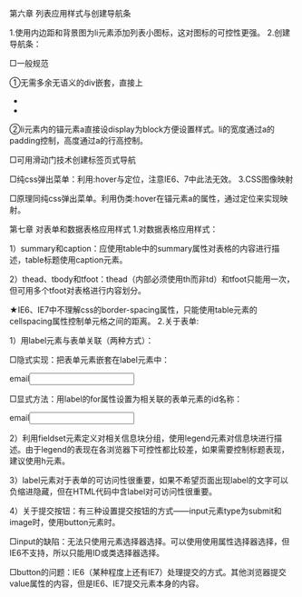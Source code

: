 第六章 列表应用样式与创建导航条

1.使用内边距和背景图为li元素添加列表小图标，这对图标的可控性更强。
2.创建导航条：

□一般规范

①无需多余无语义的div嵌套，直接上<ul><li></li><li></li></ul>

②li元素内的锚元素a直接设display为block方便设置样式。li的宽度通过a的padding控制，高度通过a的行高控制。

□可用滑动门技术创建标签页式导航

□纯css弹出菜单：利用:hover与定位，注意IE6、7中此法无效。
3.CSS图像映射

□原理同纯css弹出菜单。利用伪类:hover在锚元素a的属性，通过定位来实现映射。

 

第七章 对表单和数据表格应用样式
1.对数据表格应用样式：

1）summary和caption：应使用table中的summary属性对表格的内容进行描述，table标题使用caption元素。

2）thead、tbody和tfoot：thead（内部必须使用th而非td）和tfoot只能用一次，但可用多个tfoot对表格进行内容划分。

★IE6、IE7中不理解css的border-spacing属性，只能使用table元素的cellspacing属性控制单元格之间的距离。
2.关于表单:

1）用label元素与表单关联（两种方式）：

□隐式实现：把表单元素嵌套在label元素中：

<label>email<input name="email" type="text" /></label>

□显式方法：用label的for属性设置为相关联的表单元素的id名称：

<label for="email">email</label><input name="email" id="email" type="text" />

2）利用fieldset元素定义对相关信息块分组，使用legend元素对信息块进行描述。由于legend的表现在各浏览器下可控性都比较差，如果需要控制标题表现，建议使用h元素。

3）label元素对于表单的可访问性很重要，如果不希望页面出现label的文字可以负缩进隐藏，但在HTML代码中含label对可访问性很重要。

4）关于提交按钮：有三种设置提交按钮的方式——input元素type为submit和image时，使用button元素时。

□input的缺陷：无法只使用元素选择器选择。可以使用使用属性选择器选择，但IE6不支持，所以只能用ID或类选择器选择。

□button的问题：IE6（某种程度上还有IE7）处理提交的方式。其他浏览器提交value属性的内容，但是IE6、IE7提交元素本身的内容。
